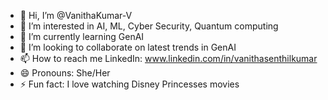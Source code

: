 - 👋 Hi, I’m @VanithaKumar-V
- 👀 I’m interested in AI, ML, Cyber Security, Quantum computing
- 🌱 I’m currently learning GenAI
- 💞️ I’m looking to collaborate on latest trends in GenAI
- 📫 How to reach me LinkedIn: www.linkedin.com/in/vanithasenthilkumar
- 😄 Pronouns: She/Her
- ⚡ Fun fact: I love watching Disney Princesses movies

<!---
VanithaKumar-V/VanithaKumar-V is a ✨ special ✨ repository because its `README.md` (this file) appears on your GitHub profile.
You can click the Preview link to take a look at your changes.
--->
